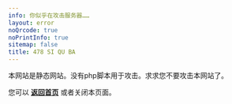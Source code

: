 ```yaml
---
info: 你似乎在攻击服务器……
layout: error
noQrcode: true
noPrintInfo: true
sitemap: false
title: 478 SI QU BA
---
```

本网站是静态网站。没有php脚本用于攻击。求求您不要攻击本网站了。

您可以 **[返回首页](/)** 或者关闭本页面。